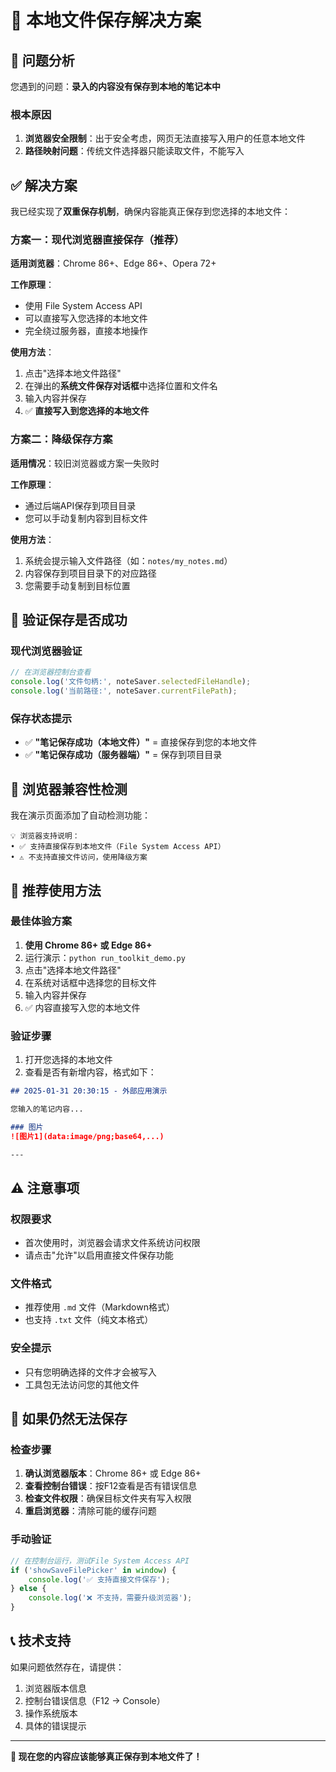 # 📂 本地文件保存解决方案

## 🚨 问题分析

您遇到的问题：**录入的内容没有保存到本地的笔记本中**

### 根本原因
1. **浏览器安全限制**：出于安全考虑，网页无法直接写入用户的任意本地文件
2. **路径映射问题**：传统文件选择器只能读取文件，不能写入

## ✅ 解决方案

我已经实现了**双重保存机制**，确保内容能真正保存到您选择的本地文件：

### 方案一：现代浏览器直接保存（推荐）

**适用浏览器**：Chrome 86+、Edge 86+、Opera 72+

**工作原理**：
- 使用 File System Access API
- 可以直接写入您选择的本地文件
- 完全绕过服务器，直接本地操作

**使用方法**：
1. 点击"选择本地文件路径"
2. 在弹出的**系统文件保存对话框**中选择位置和文件名
3. 输入内容并保存
4. ✅ **直接写入到您选择的本地文件**

### 方案二：降级保存方案

**适用情况**：较旧浏览器或方案一失败时

**工作原理**：
- 通过后端API保存到项目目录
- 您可以手动复制内容到目标文件

**使用方法**：
1. 系统会提示输入文件路径（如：`notes/my_notes.md`）
2. 内容保存到项目目录下的对应路径
3. 您需要手动复制到目标位置

## 🎯 验证保存是否成功

### 现代浏览器验证
```javascript
// 在浏览器控制台查看
console.log('文件句柄:', noteSaver.selectedFileHandle);
console.log('当前路径:', noteSaver.currentFilePath);
```

### 保存状态提示
- ✅ **"笔记保存成功（本地文件）"** = 直接保存到您的本地文件
- ✅ **"笔记保存成功（服务器端）"** = 保存到项目目录

## 🔧 浏览器兼容性检测

我在演示页面添加了自动检测功能：

```
💡 浏览器支持说明：
• ✅ 支持直接保存到本地文件（File System Access API）
• ⚠️ 不支持直接文件访问，使用降级方案
```

## 🚀 推荐使用方法

### 最佳体验方案
1. **使用 Chrome 86+ 或 Edge 86+**
2. 运行演示：`python run_toolkit_demo.py`
3. 点击"选择本地文件路径"
4. 在系统对话框中选择您的目标文件
5. 输入内容并保存
6. ✅ 内容直接写入您的本地文件

### 验证步骤
1. 打开您选择的本地文件
2. 查看是否有新增内容，格式如下：

```markdown
## 2025-01-31 20:30:15 - 外部应用演示

您输入的笔记内容...

### 图片
![图片1](data:image/png;base64,...)

---
```

## ⚠️ 注意事项

### 权限要求
- 首次使用时，浏览器会请求文件系统访问权限
- 请点击"允许"以启用直接文件保存功能

### 文件格式
- 推荐使用 `.md` 文件（Markdown格式）
- 也支持 `.txt` 文件（纯文本格式）

### 安全提示
- 只有您明确选择的文件才会被写入
- 工具包无法访问您的其他文件

## 🔄 如果仍然无法保存

### 检查步骤
1. **确认浏览器版本**：Chrome 86+ 或 Edge 86+
2. **查看控制台错误**：按F12查看是否有错误信息
3. **检查文件权限**：确保目标文件夹有写入权限
4. **重启浏览器**：清除可能的缓存问题

### 手动验证
```javascript
// 在控制台运行，测试File System Access API
if ('showSaveFilePicker' in window) {
    console.log('✅ 支持直接文件保存');
} else {
    console.log('❌ 不支持，需要升级浏览器');
}
```

## 📞 技术支持

如果问题依然存在，请提供：
1. 浏览器版本信息
2. 控制台错误信息（F12 → Console）
3. 操作系统版本
4. 具体的错误提示

---

**🎉 现在您的内容应该能够真正保存到本地文件了！** 